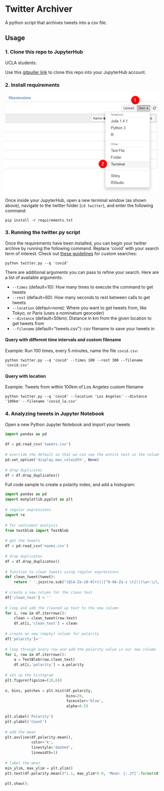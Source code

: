 # Twitter Archiver

A python script that archives tweets into a csv file.

## Usage

### 1. Clone this repo to JupyterHub

UCLA students:

Use this [gitpuller link](https://jupyter.idre.ucla.edu/hub/user-redirect/git-pull?repo=https%3A%2F%2Fgithub.com%2Fyohman%2Ftwitter&urlpath=tree%2Ftwitter%2F&branch=main) to clone this repo into your JupyterHub account.

### 2. Install requirements

![terminal](images/terminal.png)

Once inside your JupyterHub, open a new terminal window (as shown above), navigate to the twitter folder (`cd twitter`), and enter the following command:

```
pip install -r requirements.txt
```
### 3. Running the twitter.py script

Once the requirements have been installed, you can begin your twitter archive by running the following command. Replace 'covid' with your search term of interest. Check out [these guidelines](https://developer.twitter.com/en/docs/twitter-api/v1/rules-and-filtering/search-operators) for custom searches:

```console
python twitter.py --q 'covid'
```

There are additional arguments you can pass to refine your search. Here are a list of available arguments:

- `--times` (default=10): How many times to execute the command to get tweets
- `--rest` (default=60): How many seconds to rest between calls to get tweets
- `--location` (defaul=none): Where you want to get tweets from, like Tokyo, or Paris (uses a nominatum geocoder)
- `--distance` (default=50km): Distance in km from the given location to get tweets from
- `--filename` (default="tweets.csv"): csv filename to save your tweets in

#### Query with different time intervals and custom filename

Example: Run 100 times, every 5 minutes, name the file `covid.csv`:

```console
python twitter.py --q 'covid' --times 100 --rest 300 --filename 'covid.csv'
```

#### Query with location

Example: Tweets from within 100km of Los Angeles custom filename

```console
python twitter.py --q 'covid' --location 'Los Angeles' --distance '100km' --filename 'covid_la.csv'
```

### 4. Analyzing tweets in Jupyter Notebook

Open a new Python Jupyter Notebook and import your tweets

```python
import pandas as pd

df = pd.read_csv('tweets.csv')

# override the default so that we can see the entire text in the column
pd.set_option('display.max_colwidth', None)

# drop duplicates
df = df.drop_duplicates()

```

Full code sample to create a polarity index, and add a histogram:

```python
import pandas as pd
import matplotlib.pyplot as plt

# regular expressions
import re

# for sentiment analysis
from textblob import TextBlob

# get the tweets
df = pd.read_csv('naomi.csv')

# drop duplicates
df = df.drop_duplicates()

# function to clean tweets using regular expressions
def clean_tweet(tweet):
    return ' '.join(re.sub("(@[A-Za-z0-9]+)|([^0-9A-Za-z \t])|(\w+:\/\/\S+)", "", tweet).split())

# create a new column for the clean text
df['clean_text'] = ''

# loop and add the cleaned up text to the new column
for i, row in df.iterrows():
    clean = clean_tweet(row.text)
    df.at[i,'clean_text'] = clean
    
# create an new (empty) column for polarity
df['polarity']=''

# loop through every row and add the polarity value in our new column
for i, row in df.iterrows():
    a = TextBlob(row.clean_text)
    df.at[i,'polarity'] = a.polarity

# set up the histogram
plt.figure(figsize=(10,6))

n, bins, patches = plt.hist(df.polarity, 
                            bins=20, 
                            facecolor='blue', 
                            alpha=0.5)

plt.xlabel('Polarity')
plt.ylabel('Count')

# add the mean
plt.axvline(df.polarity.mean(), 
            color='k', 
            linestyle='dashed', 
            linewidth=1)

# label the mean
min_ylim, max_ylim = plt.ylim()
plt.text(df.polarity.mean()*1.1, max_ylim*0.9, 'Mean: {:.2f}'.format(df.polarity.mean()))

plt.show();
```

